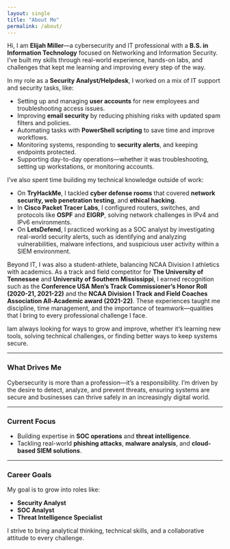 ```yaml
---
layout: single
title: "About Me"
permalink: /about/
---
```

 
Hi, I am **Elijah Miller**—a cybersecurity and IT professional with a **B.S. in Information Technology** focused on Networking and Information Security. I’ve built my skills through real-world experience, hands-on labs, and challenges that kept me learning and improving every step of the way.  

In my role as a **Security Analyst/Helpdesk**, I worked on a mix of IT support and security tasks, like:  
- Setting up and managing **user accounts** for new employees and troubleshooting access issues.  
- Improving **email security** by reducing phishing risks with updated spam filters and policies.  
- Automating tasks with **PowerShell scripting** to save time and improve workflows.  
- Monitoring systems, responding to **security alerts**, and keeping endpoints protected.  
- Supporting day-to-day operations—whether it was troubleshooting, setting up workstations, or monitoring accounts.  

I’ve also spent time building my technical knowledge outside of work:  
- On **TryHackMe**, I tackled **cyber defense rooms** that covered **network security, web penetration testing**, and **ethical hacking**.  
- In **Cisco Packet Tracer Labs**, I configured routers, switches, and protocols like **OSPF** and **EIGRP**, solving network challenges in IPv4 and IPv6 environments.  
- On **LetsDefend**, I practiced working as a SOC analyst by investigating real-world security alerts, such as identifying and analyzing vulnerabilities, malware infections, and suspicious user activity within a SIEM environment.

Beyond IT, I was also a student-athlete, balancing NCAA Division I athletics with academics. As a track and field competitor for **The University of Tennessee** and **University of Southern Mississippi**, I earned recognition such as the **Conference USA Men’s Track Commissioner’s Honor Roll (2020-21, 2021-22)** and the **NCAA Division I Track and Field Coaches Association All-Academic award (2021-22)**. These experiences taught me discipline, time management, and the importance of teamwork—qualities that I bring to every professional challenge I face. 

Iam always looking for ways to grow and improve, whether it’s learning new tools, solving technical challenges, or finding better ways to keep systems secure.  

---

### **What Drives Me**  
Cybersecurity is more than a profession—it’s a responsibility. I’m driven by the desire to detect, analyze, and prevent threats, ensuring systems are secure and businesses can thrive safely in an increasingly digital world.

---

### **Current Focus**  
- Building expertise in **SOC operations** and **threat intelligence**.  
- Tackling real-world **phishing attacks**, **malware analysis**, and **cloud-based SIEM solutions**.  

---

### **Career Goals**  
My goal is to grow into roles like:  
- **Security Analyst**  
- **SOC Analyst**  
- **Threat Intelligence Specialist**  

I strive to bring analytical thinking, technical skills, and a collaborative attitude to every challenge.
